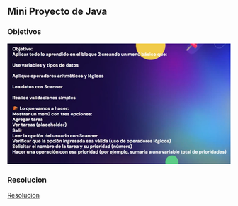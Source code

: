 ## Mini Proyecto de Java

### Objetivos 

![Mini Proyectos Objetivos](img/Objetivos.png)

### Resolucion 

[Resolucion](miniProyecto.java)